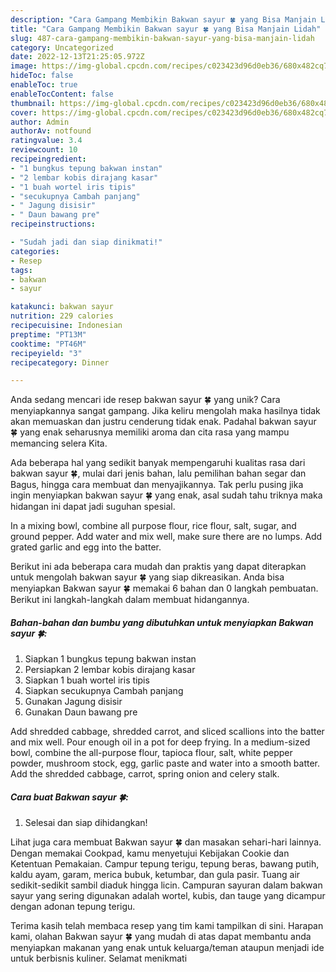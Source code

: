 ```yaml
---
description: "Cara Gampang Membikin Bakwan sayur 🍀 yang Bisa Manjain Lidah"
title: "Cara Gampang Membikin Bakwan sayur 🍀 yang Bisa Manjain Lidah"
slug: 487-cara-gampang-membikin-bakwan-sayur-yang-bisa-manjain-lidah
category: Uncategorized
date: 2022-12-13T21:25:05.972Z
image: https://img-global.cpcdn.com/recipes/c023423d96d0eb36/680x482cq70/bakwan-sayur-foto-resep-utama.jpg
hideToc: false
enableToc: true
enableTocContent: false
thumbnail: https://img-global.cpcdn.com/recipes/c023423d96d0eb36/680x482cq70/bakwan-sayur-foto-resep-utama.jpg
cover: https://img-global.cpcdn.com/recipes/c023423d96d0eb36/680x482cq70/bakwan-sayur-foto-resep-utama.jpg
author: Admin
authorAv: notfound
ratingvalue: 3.4
reviewcount: 10
recipeingredient:
- "1 bungkus tepung bakwan instan"
- "2 lembar kobis dirajang kasar"
- "1 buah wortel iris tipis"
- "secukupnya Cambah panjang"
- " Jagung disisir"
- " Daun bawang pre"
recipeinstructions:

- "Sudah jadi dan siap dinikmati!"
categories:
- Resep
tags:
- bakwan
- sayur

katakunci: bakwan sayur 
nutrition: 229 calories
recipecuisine: Indonesian
preptime: "PT13M"
cooktime: "PT46M"
recipeyield: "3"
recipecategory: Dinner

---
```





Anda sedang mencari ide resep bakwan sayur 🍀 yang unik? Cara menyiapkannya sangat gampang. Jika keliru mengolah maka hasilnya tidak akan memuaskan dan justru cenderung tidak enak. Padahal bakwan sayur 🍀 yang enak seharusnya memiliki aroma dan cita rasa yang mampu memancing selera Kita.





Ada beberapa hal yang sedikit banyak mempengaruhi kualitas rasa dari bakwan sayur 🍀, mulai dari jenis bahan, lalu pemilihan bahan segar dan Bagus, hingga cara membuat dan menyajikannya. Tak perlu pusing jika ingin menyiapkan bakwan sayur 🍀 yang enak,      asal sudah tahu triknya maka hidangan ini dapat jadi suguhan spesial.














In a mixing bowl, combine all purpose flour, rice flour, salt, sugar, and ground pepper. Add water and mix well, make sure there are no lumps. Add grated garlic and egg into the batter.






Berikut ini ada beberapa cara mudah dan praktis yang dapat diterapkan untuk mengolah bakwan sayur 🍀 yang siap dikreasikan. Anda bisa menyiapkan Bakwan sayur 🍀 memakai 6 bahan dan 0 langkah pembuatan. Berikut ini langkah-langkah dalam membuat hidangannya.

<!--inarticleads1-->

##### Bahan-bahan dan bumbu yang dibutuhkan untuk menyiapkan Bakwan sayur 🍀:

1. Siapkan 1 bungkus tepung bakwan instan
1. Persiapkan 2 lembar kobis dirajang kasar
1. Siapkan 1 buah wortel iris tipis
1. Siapkan secukupnya Cambah panjang
1. Gunakan  Jagung disisir
1. Gunakan  Daun bawang pre


Add shredded cabbage, shredded carrot, and sliced scallions into the batter and mix well. Pour enough oil in a pot for deep frying. In a medium-sized bowl, combine the all-purpose flour, tapioca flour, salt, white pepper powder, mushroom stock, egg, garlic paste and water into a smooth batter. Add the shredded cabbage, carrot, spring onion and celery stalk. 

<!--inarticleads2-->

##### Cara buat Bakwan sayur 🍀:


1. Selesai dan siap dihidangkan!

Lihat juga cara membuat Bakwan sayur 🍀 dan masakan sehari-hari lainnya. Dengan memakai Cookpad, kamu menyetujui Kebijakan Cookie dan Ketentuan Pemakaian. Campur tepung terigu, tepung beras, bawang putih, kaldu ayam, garam, merica bubuk, ketumbar, dan gula pasir. Tuang air sedikit-sedikit sambil diaduk hingga licin. Campuran sayuran dalam bakwan sayur yang sering digunakan adalah wortel, kubis, dan tauge yang dicampur dengan adonan tepung terigu. 

Terima kasih telah membaca resep yang tim kami tampilkan di sini. Harapan kami, olahan Bakwan sayur 🍀 yang mudah di atas dapat membantu anda menyiapkan makanan yang enak untuk keluarga/teman ataupun menjadi ide untuk berbisnis kuliner. Selamat menikmati
